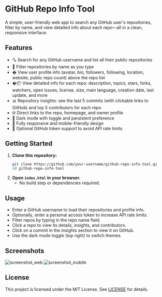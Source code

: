 # GitHub Repo Info Tool

A simple, user-friendly web app to search any GitHub user's repositories, filter by name, and view detailed info about each repo—all in a clean, responsive interface.

## Features

- 🔍 Search for any GitHub username and list all their public repositories
- 📝 Filter repositories by name as you type
- � View user profile info (avatar, bio, followers, following, location, website, public repo count) above the repo list
- �📦 View detailed info for each repo: description, topics, stars, forks, watchers, open issues, license, size, main language, creation date, last update, and more
- 📊 Repository insights: see the last 5 commits (with clickable links to GitHub) and top 5 contributors for each repo
- 🌐 Direct links to the repo, homepage, and owner profile
- 🌙 Dark mode with toggle and persistent preference
- 📱 Fully responsive and mobile-friendly design
- 🔑 Optional GitHub token support to avoid API rate limits

## Getting Started

1. **Clone this repository:**
   ```bash
   git clone https://github.com/your-username/github-repo-info-tool.git
   cd github-repo-info-tool
   ```
2. **Open `index.html` in your browser.**
   - No build step or dependencies required.

## Usage

- Enter a GitHub username to load their repositories and profile info.
- Optionally, enter a personal access token to increase API rate limits.
- Filter repos by typing in the repo name field.
- Click a repo to view its details, insights, and contributors.
- Click on a commit in the insights section to view it on GitHub.
- Use the dark mode toggle (top right) to switch themes.

## Screenshots

![screenshot_web](screenshot_web.png)
![screenshot_mobile](screenshot_mobile.png)

## License

This project is licensed under the MIT License. See [LICENSE](LICENSE) for details.
